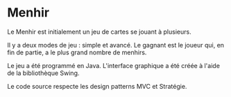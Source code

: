 # Menhir

Le Menhir est initialement un jeu de cartes se jouant à plusieurs. 

Il y a deux modes de jeu : simple et avancé. Le gagnant est le joueur qui, en fin de partie, a le plus grand nombre de menhirs.

Le jeu a été programmé en Java. L'interface graphique a été créée à l'aide de la bibliothèque Swing.

Le code source respecte les design patterns MVC et Stratégie. 
